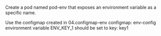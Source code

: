 Create a pod named pod-env that exposes an environment variable as a specific name.

Use the configmap created in 04.configmap-env
configmap: env-config
environment variable ENV_KEY_1 should be set to key: key1

